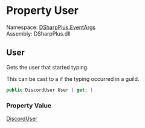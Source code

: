# Property User

Namespace: [DSharpPlus.EventArgs](DSharpPlus.EventArgs.md)  
Assembly: DSharpPlus.dll

## <a id="DSharpPlus_EventArgs_TypingStartEventArgs_User"></a>User

Gets the user that started typing.
<p>This can be cast to a <xref href="DSharpPlus.Entities.DiscordMember" data-throw-if-not-resolved="false"></xref> if the typing occurred in a guild.</p>

```csharp
public DiscordUser User { get; }
```

### Property Value

[DiscordUser](DSharpPlus.Entities.DiscordUser.md)

